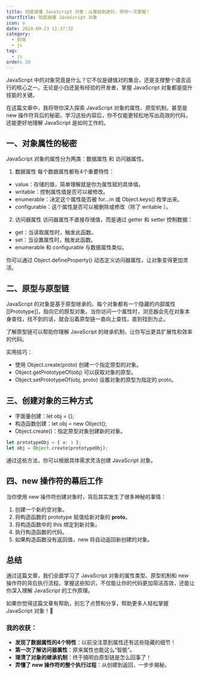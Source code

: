 ```yaml
---
title: 彻底搞懂 JavaScript 对象：从基础到进阶，带你一次掌握！
shortTitle: 彻底搞懂 JavaScript 对象
icon: o
date: 2024-09-23 11:37:32
category:
  - 前端
  - js
tag:
  - js
order: 20
---
```


JavaScript 中的对象究竟是什么？它不仅是键值对的集合，还是支撑整个语言运行的核心之一。无论是小白还是有经验的开发者，掌握 JavaScript 对象都是提升技能的关键。

在这篇文章中，我将带你深入探索 JavaScript 对象的属性、原型机制，甚至是 new 操作符背后的秘密。学习这些内容后，你不仅能更轻松地写出高效的代码，还能更好地理解 JavaScript 是如何工作的。

## 一、对象属性的秘密
JavaScript 对象的属性分为两类：数据属性 和 访问器属性。

1. 数据属性
每个数据属性都有4个重要特性：
- value：存储的值，简单理解就是你为属性赋的具体值。
- writable：控制属性值是否可以被修改。
- enumerable：决定这个属性能否被 for...in 或 Object.keys() 枚举出来。
- configurable：这个属性是否可以被删除或修改（除了 writable ）。

2. 访问器属性
访问器属性不直接存储值，而是通过 getter 和 setter 控制数据：
- get：当读取属性时，触发此函数。
- set：当设置属性时，触发此函数。
- enumerable 和 configurable 与数据属性类似。

你可以通过 Object.defineProperty() 动态定义访问器属性，让对象变得更加灵活。

## 二、原型与原型链
JavaScript 的对象是基于原型继承的。每个对象都有一个隐藏的内部属性 [[Prototype]]，指向它的原型对象。当你访问一个属性时，浏览器会先在对象本身查找，找不到的话，就会沿着原型链一直向上查找，直到找到为止。

了解原型链可以帮助你理解 JavaScript 的继承机制，让你写出更具扩展性和效率的代码。

实用技巧：
- 使用 Object.create(proto) 创建一个指定原型的对象。
- Object.getPrototypeOf(obj) 可以获取对象的原型。
- Object.setPrototypeOf(obj, proto) 设置对象的原型为指定的 proto。


## 三、创建对象的三种方式
- 字面量创建：let obj = {};
- 构造函数创建：let obj = new Object();
- Object.create()：指定原型对象创建新的对象。
```javascript
let prototypeObj = { a: 1 };
let obj = Object.create(prototypeObj);
```
通过这些方法，你可以根据具体需求灵活创建 JavaScript 对象。


## 四、new 操作符的幕后工作
当你使用 new 操作符创建对象时，背后其实发生了很多神秘的事情：

1. 创建一个新的空对象。
1. 将构造函数的 prototype 赋值给新对象的 __proto__。
1. 将构造函数中的 this 绑定到新对象。
1. 执行构造函数的代码。
1. 如果构造函数没有返回值，new 将自动返回新创建的对象。


## 总结
通过这篇文章，我们全面学习了 JavaScript 对象的属性类型、原型机制和 new 操作符的背后执行流程。掌握这些知识，不仅能让你的代码更加简洁高效，还能让你深入理解 JavaScript 的工作原理。

如果你觉得这篇文章有帮助，别忘了点赞和分享，帮助更多人轻松掌握 JavaScript 对象！🚀

### 我的收获：
- **发现了数据属性的4个特性**：以前没注意到属性还有这些隐藏的细节！
- **第一次了解访问器属性**：原来属性也能这么“智能”。
- **理清了对象的继承机制**：终于搞明白原型链是怎么回事了！
- **弄懂了 new 操作符的整个执行过程**：从创建到返回，一步步揭秘。